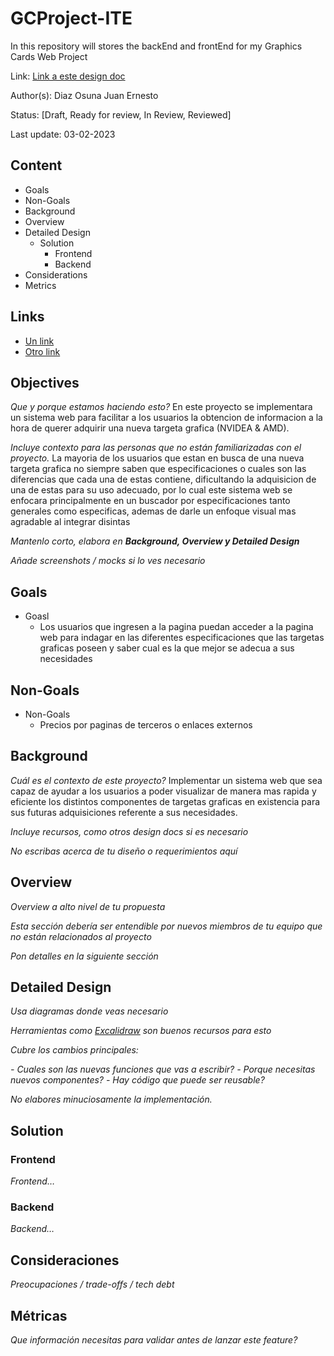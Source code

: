 # GCProject-ITE

In this repository will stores the backEnd and frontEnd for my Graphics Cards Web Project

Link: [Link a este design doc](#)

Author(s): Diaz Osuna Juan Ernesto

Status: [Draft, Ready for review, In Review, Reviewed]

Last update: 03-02-2023

## Content

- Goals
- Non-Goals
- Background
- Overview
- Detailed Design
  - Solution
    - Frontend
    - Backend
- Considerations
- Metrics

## Links

- [Un link](#)
- [Otro link](#)

## Objectives

_Que y porque estamos haciendo esto?_
En este proyecto se implementara un sistema web para facilitar a los usuarios la obtencion de informacion a la hora de querer adquirir una nueva targeta grafica (NVIDEA & AMD).

_Incluye contexto para las personas que no están familiarizadas con el proyecto._
La mayoria de los usuarios que estan en busca de una nueva targeta grafica no siempre saben que especificaciones o cuales son las diferencias que cada una de estas contiene, dificultando la adquisicion de una de estas para su uso adecuado, por lo cual este sistema web se enfocara principalmente en un buscador por especificaciones tanto generales como especificas, ademas de darle un enfoque visual mas agradable al integrar disintas

_Mantenlo corto, elabora en **Background, Overview y Detailed Design**_

_Añade screenshots / mocks si lo ves necesario_

## Goals

- Goasl
  - Los usuarios que ingresen a la pagina puedan acceder a la pagina web para indagar en las diferentes especificaciones que las targetas graficas poseen y saber cual es la que mejor se adecua a sus necesidades

## Non-Goals

- Non-Goals
  - Precios por paginas de terceros o enlaces externos

## Background

_Cuál es el contexto de este proyecto?_
Implementar un sistema web que sea capaz de ayudar a los usuarios a poder visualizar de manera mas rapida y eficiente los distintos componentes de targetas graficas en existencia para sus futuras adquisiciones referente a sus necesidades.

_Incluye recursos, como otros design docs si es necesario_

_No escribas acerca de tu diseño o requerimientos aquí_

## Overview

_Overview a alto nivel de tu propuesta_

_Esta sección debería ser entendible por nuevos miembros de tu equipo que no están relacionados al proyecto_

_Pon detalles en la siguiente sección_

## Detailed Design

_Usa diagramas donde veas necesario_

_Herramientas como [Excalidraw](https://excalidraw.com) son buenos recursos para esto_

_Cubre los cambios principales:_

_- Cuales son las nuevas funciones que vas a escribir?_
_- Porque necesitas nuevos componentes?_
_- Hay código que puede ser reusable?_

_No elabores minuciosamente la implementación._

## Solution

### Frontend

_Frontend…_

### Backend

_Backend…_

## Consideraciones

_Preocupaciones / trade-offs / tech debt_

## Métricas

_Que información necesitas para validar antes de lanzar este feature?_
